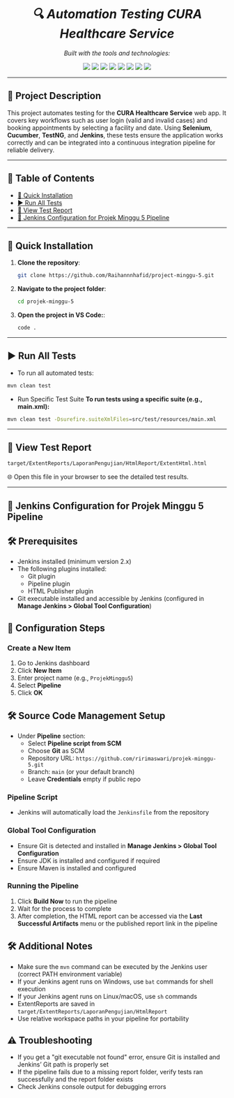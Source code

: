 <h1 align="center">
  <em>🔍 Automation Testing CURA Healthcare Service</em>
</h1>

<p align="center">
  <em>Built with the tools and technologies:</em>
</p>

<p align="center">
  <img src="https://img.shields.io/badge/Java-8+-blue?logo=java&style=flat-square" />
  <img src="https://img.shields.io/badge/Maven-3.8+-green?logo=apache-maven&style=flat-square" />
  <img src="https://img.shields.io/badge/TestNG-7.10.2-orange?logo=testng&style=flat-square" />
  <img src="https://img.shields.io/badge/Cucumber-7.15.0-brightgreen?logo=cucumber&style=flat-square" />
  <img src="https://img.shields.io/badge/Selenium-4.34.0-yellow?logo=selenium&style=flat-square" />
  <img src="https://img.shields.io/badge/ExtentReports-5.1.1-red?style=flat-square" />
  <img src="https://img.shields.io/badge/GitHub-Repository-black?logo=github&style=flat-square" />
  <img src="https://img.shields.io/badge/Jenkins-LTS-blue?logo=jenkins&style=flat-square" />
</p>

---

## 📖 Project Description

This project automates testing for the **CURA Healthcare Service** web app. It covers key workflows such as user login (valid and invalid cases) and booking appointments by selecting a facility and date. Using **Selenium**, **Cucumber**, **TestNG**, and **Jenkins**, these tests ensure the application works correctly and can be integrated into a continuous integration pipeline for reliable delivery.

---

## 📑 Table of Contents

- [🚀 Quick Installation](#-quick-installation)
- [▶️ Run All Tests](#️-run-all-tests)
- [📂 View Test Report](#-view-test-report)
- [🚀 Jenkins Configuration for Projek Minggu 5 Pipeline](#-jenkins-configuration-for-projek-minggu-5-pipeline)

---

## 🚀 Quick Installation

1. **Clone the repository**:
   ```bash
   git clone https://github.com/Raihannnhafid/project-minggu-5.git
   ```
2. **Navigate to the project folder**:
   ```bash
   cd projek-minggu-5
   ```
3. **Open the project in VS Code:**:
   ```bash
   code .
   ```

---

## ▶️ Run All Tests

- To run all automated tests:

```bash
mvn clean test
```

- Run Specific Test Suite
  **To run tests using a specific suite (e.g., main.xml):**

```bash
mvn clean test -Dsurefire.suiteXmlFiles=src/test/resources/main.xml
```

---

## 📂 View Test Report

```bash
target/ExtentReports/LaporanPengujian/HtmlReport/ExtentHtml.html
```

🌐 Open this file in your browser to see the detailed test results.

---

## 🚀 Jenkins Configuration for Projek Minggu 5 Pipeline

## 🛠 Prerequisites

- Jenkins installed (minimum version 2.x)
- The following plugins installed:
  - Git plugin
  - Pipeline plugin
  - HTML Publisher plugin
- Git executable installed and accessible by Jenkins (configured in **Manage Jenkins > Global Tool Configuration**)

## 📢 Configuration Steps

### Create a New Item

1. Go to Jenkins dashboard
2. Click **New Item**
3. Enter project name (e.g., `ProjekMinggu5`)
4. Select **Pipeline**
5. Click **OK**

## 🛠 Source Code Management Setup

- Under **Pipeline** section:
  - Select **Pipeline script from SCM**
  - Choose **Git** as SCM
  - Repository URL: `https://github.com/ririmaswari/projek-minggu-5.git`
  - Branch: `main` (or your default branch)
  - Leave **Credentials** empty if public repo

### Pipeline Script

- Jenkins will automatically load the `Jenkinsfile` from the repository

### Global Tool Configuration

- Ensure Git is detected and installed in **Manage Jenkins > Global Tool Configuration**
- Ensure JDK is installed and configured if required
- Ensure Maven is installed and configured

### Running the Pipeline

1. Click **Build Now** to run the pipeline
2. Wait for the process to complete
3. After completion, the HTML report can be accessed via the **Last Successful Artifacts** menu or the published report link in the pipeline

## 🛠 Additional Notes

- Make sure the `mvn` command can be executed by the Jenkins user (correct PATH environment variable)
- If your Jenkins agent runs on Windows, use `bat` commands for shell execution
- If your Jenkins agent runs on Linux/macOS, use `sh` commands
- ExtentReports are saved in `target/ExtentReports/LaporanPengujian/HtmlReport`
- Use relative workspace paths in your pipeline for portability

## ⚠️ Troubleshooting

- If you get a "git executable not found" error, ensure Git is installed and Jenkins’ Git path is properly set
- If the pipeline fails due to a missing report folder, verify tests ran successfully and the report folder exists
- Check Jenkins console output for debugging errors
